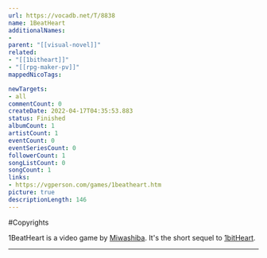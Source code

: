 ```yaml
---
url: https://vocadb.net/T/8838
name: 1BeatHeart
additionalNames: 
- 
parent: "[[visual-novel]]"
related:
- "[[1bitheart]]"
- "[[rpg-maker-pv]]"
mappedNicoTags:

newTargets:
- all
commentCount: 0
createDate: 2022-04-17T04:35:53.883
status: Finished
albumCount: 1
artistCount: 1
eventCount: 0
eventSeriesCount: 0
followerCount: 1
songListCount: 0
songCount: 1
links: 
- https://vgperson.com/games/1beatheart.htm
picture: true
descriptionLength: 146
---
```


#Copyrights

1BeatHeart is a video game by [Miwashiba](https://vocadb.net/Ar/19400). It's the short sequel to [1bitHeart](https://vocadb.net/T/8837/1bitheart).

---

